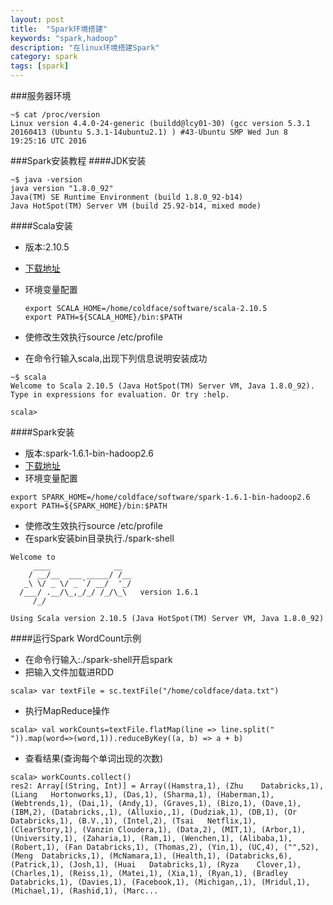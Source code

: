 ```yaml
---
layout: post
title:  "Spark环境搭建"
keywords: "spark,hadoop"
description: "在linux环境搭建Spark"
category: spark 
tags: [spark]
---
```

###服务器环境
```
~$ cat /proc/version
Linux version 4.4.0-24-generic (buildd@lcy01-30) (gcc version 5.3.1 20160413 (Ubuntu 5.3.1-14ubuntu2.1) ) #43-Ubuntu SMP Wed Jun 8 19:25:16 UTC 2016
```
###Spark安装教程
####JDK安装
```
~$ java -version
java version "1.8.0_92"
Java(TM) SE Runtime Environment (build 1.8.0_92-b14)
Java HotSpot(TM) Server VM (build 25.92-b14, mixed mode)
```
####Scala安装
 * 版本:2.10.5
 * [下载地址](http://www.scala-lang.org/)
 * 环境变量配置
 
   ```
   export SCALA_HOME=/home/coldface/software/scala-2.10.5
   export PATH=${SCALA_HOME}/bin:$PATH
   ```
 * 使修改生效执行source /etc/profile
 * 在命令行输入scala,出现下列信息说明安装成功
 
 ```
 ~$ scala
 Welcome to Scala 2.10.5 (Java HotSpot(TM) Server VM, Java 1.8.0_92).
 Type in expressions for evaluation. Or try :help.

 scala>
```
####Spark安装
 * 版本:spark-1.6.1-bin-hadoop2.6
 * [下载地址](http://spark.apache.org/downloads.html)
 * 环境变量配置
 
 ```
 export SPARK_HOME=/home/coldface/software/spark-1.6.1-bin-hadoop2.6
 export PATH=${SPARK_HOME}/bin:$PATH
 ```
 * 使修改生效执行source /etc/profile
 * 在spark安装bin目录执行./spark-shell
 
 ```
 Welcome to
      ____              __
     / __/__  ___ _____/ /__
    _\ \/ _ \/ _ `/ __/  '_/
   /___/ .__/\_,_/_/ /_/\_\   version 1.6.1
      /_/

 Using Scala version 2.10.5 (Java HotSpot(TM) Server VM, Java 1.8.0_92)
 ```
####运行Spark WordCount示例
 * 在命令行输入:./spark-shell开启spark
 * 把输入文件加载进RDD
 
 ```
 scala> var textFile = sc.textFile("/home/coldface/data.txt")
 ```
 * 执行MapReduce操作
 
 ```
 scala> val workCounts=textFile.flatMap(line => line.split(" ")).map(word=>(word,1)).reduceByKey((a, b) => a + b)
 ```
 * 查看结果(查询每个单词出现的次数)
 
 ```
 scala> workCounts.collect()
res2: Array[(String, Int)] = Array((Hamstra,1), (Zhu	Databricks,1), (Liang	Hortonworks,1), (Das,1), (Sharma,1), (Haberman,1), (Webtrends,1), (Dai,1), (Andy,1), (Graves,1), (Bizo,1), (Dave,1), (IBM,2), (Databricks,,1), (Alluxio,,1), (Dudziak,1), (DB,1), (Or	Databricks,1), (B.V.,1), (Intel,2), (Tsai	Netflix,1), (ClearStory,1), (Vanzin	Cloudera,1), (Data,2), (MIT,1), (Arbor,1), (University,1), (Zaharia,1), (Ram,1), (Wenchen,1), (Alibaba,1), (Robert,1), (Fan	Databricks,1), (Thomas,2), (Yin,1), (UC,4), ("",52), (Meng	Databricks,1), (McNamara,1), (Health,1), (Databricks,6), (Patrick,1), (Josh,1), (Huai	Databricks,1), (Ryza	Clover,1), (Charles,1), (Reiss,1), (Matei,1), (Xia,1), (Ryan,1), (Bradley	Databricks,1), (Davies,1), (Facebook,1), (Michigan,,1), (Mridul,1), (Michael,1), (Rashid,1), (Marc...
 ```
 
